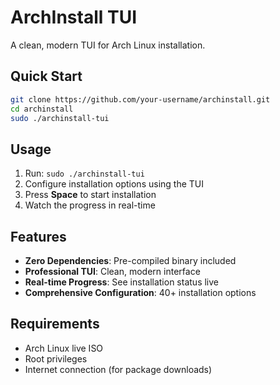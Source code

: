 # ArchInstall TUI

A clean, modern TUI for Arch Linux installation.

## Quick Start

```bash
git clone https://github.com/your-username/archinstall.git
cd archinstall
sudo ./archinstall-tui
```

## Usage

1. Run: `sudo ./archinstall-tui`
2. Configure installation options using the TUI
3. Press **Space** to start installation
4. Watch the progress in real-time

## Features

- **Zero Dependencies**: Pre-compiled binary included
- **Professional TUI**: Clean, modern interface
- **Real-time Progress**: See installation status live
- **Comprehensive Configuration**: 40+ installation options

## Requirements

- Arch Linux live ISO
- Root privileges
- Internet connection (for package downloads)
